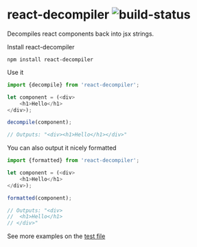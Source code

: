# react-decompiler ![build-status](https://snap-ci.com/rogeriochaves/react-decompiler/branch/master/build_image.svg)

Decompiles react components back into jsx strings.

Install react-decompiler
```
npm install react-decompiler
```

Use it
```javascript
import {decompile} from 'react-decompiler';

let component = (<div>
    <h1>Hello</h1>
</div>);

decompile(component);

// Outputs: "<div><h1>Hello</h1></div>"
```

You can also output it nicely formatted
```javascript
import {formatted} from 'react-decompiler';

let component = (<div>
    <h1>Hello</h1>
</div>);

formatted(component);

// Outputs: "<div>
//  <h1>Hello</h1>
// </div>"
```

See more examples on the [test file](https://github.com/rogeriochaves/react-decompiler/blob/master/test/decompiler_spec.js)
